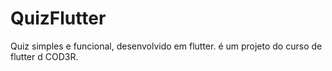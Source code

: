 # QuizFlutter
 Quiz simples e funcional, desenvolvido em flutter.
 é um projeto do curso de flutter d COD3R.
